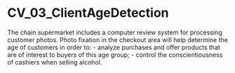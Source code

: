 # CV_03_ClientAgeDetection
The chain supermarket includes a computer review system for processing customer photos. Photo fixation in the checkout area will help determine the age of customers in order to:  - analyze purchases and offer products that are of interest to buyers of this age group; - control the conscientiousness of cashiers when selling alcohol.
